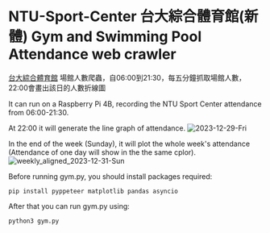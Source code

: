 
# NTU-Sport-Center 台大綜合體育館(新體) Gym and Swimming Pool Attendance web crawler

[台大綜合體育館]( <https://rent.pe.ntu.edu.tw/> "Title") 場館人數爬蟲，自06:00到21:30，每五分鐘抓取場館人數，22:00會畫出該日的人數折線圖

It can run on a Raspberry Pi 4B, recording the NTU Sport Center attendance from 06:00-21:30.

At 22:00 it will generate the line graph of attendance.
![2023-12-29-Fri](https://github.com/yjchen0228/NTU_Sport_Center/assets/107047202/edd7c178-3f67-4c31-9c1e-446be676a1d4)

In the end of the week (Sunday), it will plot the whole week's attendance (Attendance of one day will show in the the same cplor).
![weekly_aligned_2023-12-31-Sun](https://github.com/yjchen0228/NTU_Sport_Center/assets/107047202/d685aede-510b-4418-a4d3-bbc9e32e9f5b)


Before running gym.py, you should install packages required:

```pip install pyppeteer matplotlib pandas asyncio```

After that you can run gym.py using:

```python3 gym.py```

